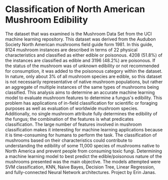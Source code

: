 # Classification of North American Mushroom Edibility

The dataset that was examined is the Mushroom Data Set from the UCI machine learning repository. This dataset was derived from the Audubon Society North American mushrooms field guide form 1981. In this guide, 8124 mushroom instances are described in terms of 22 physical characteristics and classified as either edible or poisonous. 4208 (51.8\%) of the instances are classified as edible and 3196 (48.2\%) are poisonous. If the status of the mushroom was of unknown edibility or not recommended for consumption, it was added to the poisonous category within the dataset. In nature, only about 3\% of all mushroom species are edible, so this dataset is not necessarily representative of native mushroom populations, but rather an aggregate of multiple instances of the same types of mushrooms being classified. This analysis aims to determine an accurate machine learning model to evaluate mushroom features to determine a fungus's edibility. This problem has applications of in-field classification for scientific or foraging purposes as well as evaluation of worldwide mushroom species. Additionally, no single mushroom attribute fully determines the edibility of the fungus; the combination of the features is what predicates classification. The large number of features involved in mushroom classification makes it interesting for machine learning applications because it is time-consuming for humans to perform the task. The classification of mushrooms based on their characteristics could contribute to understanding the edibility of some 11,000 species of mushrooms native to North America and prevent people from consuming toxic fungi. Determining a machine learning model to best predict the edible/poisonous nature of the mushrooms presented was the main objective. The models attempted were SVM classification, KNN, Naive Bayes, Decision Tree, Linear Regression, and fully-connected Neural Network architectures. Project by Erin Janas.
